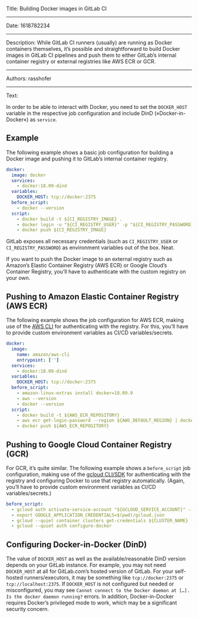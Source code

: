 Title: Building Docker images in GitLab CI

-----

Date: 1618782234

-----

Description: While GitLab CI runners (usually) are running as Docker containers themselves, it’s possible and straightforward to build Docker images in GitLab CI pipelines and push them to either GitLab’s internal container registry or external registries like AWS ECR or GCR.

-----

Authors: rasshofer

-----

Text:

In order to be able to interact with Docker, you need to set the `DOCKER_HOST` variable in the respective job configuration and include DinD (»Docker-in-Docker«) as `service`.

## Example

The following example shows a basic job configuration for building a Docker image and pushing it to GitLab’s internal container registry.

```yaml
docker:
  image: docker
  services:
    - docker:18.09-dind
  variables:
    DOCKER_HOST: tcp://docker:2375
  before_script:
    - docker --version
  script:
    - docker build -t ${CI_REGISTRY_IMAGE} .
    - docker login -u "${CI_REGISTRY_USER}" -p "${CI_REGISTRY_PASSWORD}" "${CI_REGISTRY}"
    - docker push ${CI_REGISTRY_IMAGE}
```

GitLab exposes all necessary credentials (such as `CI_REGISTRY_USER` or `CI_REGISTRY_PASSWORD`) as environment variables out of the box. Neat.

If you want to push the Docker image to an external registry such as Amazon’s Elastic Container Registry (AWS ECR) or Google Cloud’s Container Registry, you’ll have to authenticate with the custom registry on your own.

## Pushing to Amazon Elastic Container Registry (AWS ECR)

The following example shows the job configuration for AWS ECR, making use of the [AWS CLI](https://aws.amazon.com/cli/) for authenticating with the registry. For this, you’ll have to provide custom environment variables as CI/CD variables/secrets.

```yaml
docker:
  image:
    name: amazon/aws-cli
    entrypoint: ['']
  services:
    - docker:18.09-dind
  variables:
    DOCKER_HOST: tcp://docker:2375
  before_script:
    - amazon-linux-extras install docker=18.09.9
    - aws --version
    - docker --version
  script:
    - docker build -t ${AWS_ECR_REPOSITORY} .
    - aws ecr get-login-password --region ${AWS_DEFAULT_REGION} | docker login --username AWS --password-stdin ${AWS_ECR_REPOSITORY}
    - docker push ${AWS_ECR_REPOSITORY}
```

## Pushing to Google Cloud Container Registry (GCR)

For GCR, it’s quite similar. The following example shows a `before_script` job configuration, making use of the [gcloud CLI/SDK](https://cloud.google.com/sdk/gcloud) for authenticating with the registry and configuring Docker to use that registry automatically. (Again, you’ll have to provide custom environment variables as CI/CD variables/secrets.)

```yaml
before_script:
  - gcloud auth activate-service-account "${GCLOUD_SERVICE_ACCOUNT}" --key-file=gcloud.json  --project "${GCLOUD_PROJECT}" --quiet
  - export GOOGLE_APPLICATION_CREDENTIALS=$(pwd)/gcloud.json
  - gcloud --quiet container clusters get-credentials ${CLUSTER_NAME} --zone ${GCLOUD_ZONE}
  - gcloud --quiet auth configure-docker
```

## Configuring Docker-in-Docker (DinD)

The value of `DOCKER_HOST` as well as the available/reasonable DinD version depends on your GitLab instance. For example, you may not need `DOCKER_HOST` at all for GitLab.com’s hosted version of GitLab. For your self-hosted runners/executors, it may be something like `tcp://docker:2375` or `tcp://localhost:2375`. If `DOCKER_HOST` is not configured but needed or misconfigured, you may see `Cannot connect to the Docker daemon at […]. Is the docker daemon running?` errors. In addition, Docker-in-Docker requires Docker’s privileged mode to work, which may be a significant security concern.
